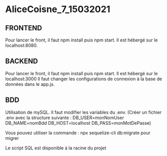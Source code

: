 # AliceCoisne_7_15032021

## FRONTEND 
Pour lancer le front, il faut npm install puis npm start. Il est hébergé sur le localhost:8080.

## BACKEND
Pour lancer le front, il faut npm install puis npm start. Il est hébergé sur le localhost:3000
Il faut changer les configurations de connexion à la base de données dans le app.js.

## BDD 
Utilisation de mySQL.
Il faut modifier les variables du .env. (Créer un fichier .env avec la structure suivante :
DB_USER=monNomUser 
DB_NAME=nomBdd
DB_HOST=localhost
DB_PASS=monMotDePasse)

Vous pouvez utiliser la commande : npx sequelize-cli db:migrate pour migrer

Le script SQL est disponible à la racine du projet 
